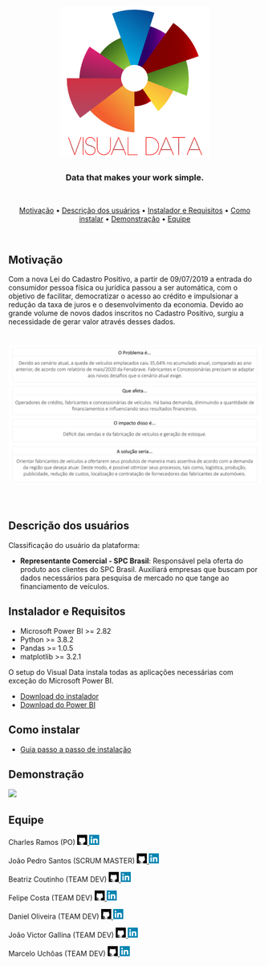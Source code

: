 <h1 align="center">
  <img src="https://github.com/fcostafelipe/PI-SPCBrasil-2020/blob/sprint-6/img_git_transparente-01.png" alt="VisualData" width="300"></a>
  <br>
</h1>
 
 <h3 align="center"> Data that makes your work simple. </h3> <br>
 
 <p align="center">
  <a href="#Motivação">Motivação</a> •
  <a href="#Descrição-dos-usuários">Descrição dos usuários</a> •
  <a href="#Instalador-e-Requisitos">Instalador e Requisitos</a> •
  <a href="#Como-instalar">Como instalar</a> •
  <a href="#Demonstração">Demonstração</a> •
  <a href="#Equipe">Equipe</a>
 </p> 
 <br>
 
## Motivação
 
Com a nova Lei do Cadastro Positivo, a partir de 09/07/2019 a entrada do consumidor pessoa física ou jurídica passou a ser automática, com o objetivo de facilitar, democratizar o acesso ao crédito e impulsionar a redução da taxa de juros e o desenvolvimento da economia.
Devido ao grande volume de novos dados inscritos no Cadastro Positivo, surgiu a necessidade de gerar valor através desses dados.


<h1 align="center">
  <img src="https://github.com/fcostafelipe/PI-SPCBrasil-2020/blob/master/Arquivos_Readme/motivacao2.png" alt="motivacao"></a>
  <br>
  <br>
 </h1>


## Descrição dos usuários

Classificação do usuário da plataforma:
- <strong>Representante Comercial - SPC Brasil</strong>: Responsável pela oferta do produto aos clientes
do SPC Brasil. Auxiliará empresas que buscam por dados necessários para pesquisa de
mercado no que tange ao financiamento de veículos. 

## Instalador e Requisitos 

- Microsoft Power BI >= 2.82
- Python >= 3.8.2
- Pandas >= 1.0.5
- matplotlib >= 3.2.1

O setup do Visual Data instala todas as aplicações necessárias com exceção do Microsoft Power BI.

- <a href="https://github.com/QuodJP/PI-SPCBrasil-2020/raw/sprint-6/setup/visualdata-setup.exe">Download do instalador </a> <br>
- <a href="https://powerbi.microsoft.com/pt-br/downloads/">Download do Power BI </a>

## Como instalar

- <a href="https://github.com/fcostafelipe/PI-SPCBrasil-2020/blob/master/Arquivos_Readme/guia_install_readme.md">Guia passo a passo de instalação</a>

## Demonstração
 
![](https://imgur.com/a/JyRBcGn.gif)

## Equipe

Charles Ramos (PO) <a href="https://github.com/charles-ramos"> <img src="https://github.com/fcostafelipe/PI-SPCBrasil-2020/blob/master/Arquivos_Readme/github-logo.png" width="20"> </a> <a href="https://www.linkedin.com/in/charlesframos/"> <img src="https://github.com/fcostafelipe/PI-SPCBrasil-2020/blob/master/Arquivos_Readme/linkedin.png" width="20"> </a> <br>

João Pedro Santos (SCRUM MASTER) <a href="https://github.com/QuodJP"> <img src="https://github.com/fcostafelipe/PI-SPCBrasil-2020/blob/master/Arquivos_Readme/github-logo.png" width="20"> </a> <a href="https://www.linkedin.com/in/jpsantospereira/"> <img src="https://github.com/fcostafelipe/PI-SPCBrasil-2020/blob/master/Arquivos_Readme/linkedin.png" width="20"> </a> <br>

Beatriz Coutinho (TEAM DEV) <a href="https://github.com/bibiacoutinho"> <img src="https://github.com/fcostafelipe/PI-SPCBrasil-2020/blob/master/Arquivos_Readme/github-logo.png" width="20"> </a> <a href="https://www.linkedin.com/in/bibiacoutinho"> <img src="https://github.com/fcostafelipe/PI-SPCBrasil-2020/blob/master/Arquivos_Readme/linkedin.png" width="20"> </a> <br>

Felipe Costa (TEAM DEV) <a href="https://github.com/fcostafelipe"> <img src="https://github.com/fcostafelipe/PI-SPCBrasil-2020/blob/master/Arquivos_Readme/github-logo.png" width="20"> </a> <a href="https://www.linkedin.com/in/fonsecacostafelipe/"> <img src="https://github.com/fcostafelipe/PI-SPCBrasil-2020/blob/master/Arquivos_Readme/linkedin.png" width="20"> </a> <br>

Daniel Oliveira (TEAM DEV) <a href="https://github.com/danielsantosoliveira"> <img src="https://github.com/fcostafelipe/PI-SPCBrasil-2020/blob/master/Arquivos_Readme/github-logo.png" width="20"> </a> <a href="https://www.linkedin.com/in/daniel-santos-oliveira-972a14149/"> <img src="https://github.com/fcostafelipe/PI-SPCBrasil-2020/blob/master/Arquivos_Readme/linkedin.png" width="20"> </a> <br>

João Victor Gallina (TEAM DEV) <a href="https://github.com/JVMedeiros"> <img src="https://github.com/fcostafelipe/PI-SPCBrasil-2020/blob/master/Arquivos_Readme/github-logo.png" width="20"> </a> <a href="https://www.linkedin.com/in/joão-medeiros"> <img src="https://github.com/fcostafelipe/PI-SPCBrasil-2020/blob/master/Arquivos_Readme/linkedin.png" width="20"> </a> <br>

Marcelo Uchôas (TEAM DEV) <a href="https://github.com/marcelouchoas"> <img src="https://github.com/fcostafelipe/PI-SPCBrasil-2020/blob/master/Arquivos_Readme/github-logo.png" width="20"> </a> <a href="https://www.linkedin.com/in/marcelo-uch%C3%B4as-de-oliveira-b2536a18b/"> <img src="https://github.com/fcostafelipe/PI-SPCBrasil-2020/blob/master/Arquivos_Readme/linkedin.png" width="20"> </a> <br>
